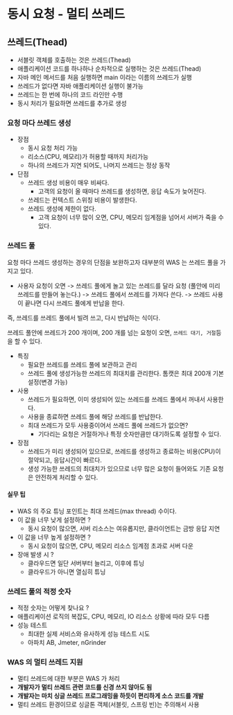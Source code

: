 # 동시 요청 - 멀티 쓰레드

## 쓰레드(Thead)

- 서블릿 객체를 호출하는 것은 쓰레드(Thead)
- 애플리케이션 코드를 하나하나 순차적으로 실행하는 것은 쓰레드(Thead)
- 자바 메인 메서드를 처음 실행하면 main 이라는 이름의 쓰레드가 실행
- 쓰레드가 없다면 자바 애플리케이션 실행이 불가능
- 쓰레드는 한 번에 하나의 코드 라인만 수행
- 동시 처리가 필요하면 쓰레드를 추가로 생성

### 요청 마다 쓰레드 생성

- 장점
  - 동시 요청 처리 가능
  - 리소스(CPU, 메모리)가 허용할 때까지 처리가능
  - 하나의 쓰레드가 지연 되어도, 나머지 쓰레드는 정상 동작
- 단점
  - 쓰레드 생성 비용이 매우 비싸다.
    - 고객의 요청이 올 때마다 쓰레드를 생성하면, 응답 속도가 늦어진다.
  - 쓰레드는 컨텍스트 스위칭 비용이 발생한다.
  - 쓰레드 생성에 제한이 없다.
    - 고객 요청이 너무 많이 오면, CPU, 메모리 임계점을 넘어서 서버가 죽을 수 있다.

### 쓰레드 풀

요청 마다 쓰레드 생성하는 경우의 단점을 보완하고자 대부분의 WAS 는 쓰레드 풀을 가지고 있다.

- 사용자 요청이 오면 -> 쓰레드 풀에게 놀고 있는 쓰레드를 달라 요청 (풀안에 미리 쓰레드를 만들어 놓는다.) -> 쓰레드 풀에서 쓰레드를 가져다 쓴다.
-> 쓰레드 사용이 끝나면 다시 쓰레드 풀에게 반납을 한다.

즉, 쓰레드를 쓰레드 풀에서 빌려 쓰고, 다시 반납하는 식이다.

쓰레드 풀안에 쓰레드가 200 개이며, 200 개를 넘는 요청이 오면, `쓰레드 대기, 거절`등을 할 수 있다.

- 특징
  - 필요한 쓰레드를 쓰레드 풀에 보관하고 관리
  - 쓰레드 풀에 생성가능한 쓰레드의 최대치를 관리한다. 톰캣은 최대 200개 기본 설정(변경 가능)
- 사용
  - 쓰레드가 필요하면, 이미 생성되어 있는 쓰레드를 쓰레드 풀에서 꺼내서 사용한다.
  - 사용을 종료하면 쓰레드 풀에 해당 쓰레드를 반납한다.
  - 최대 쓰레드가 모두 사용중이어서 쓰레드 풀에 쓰레드가 없으면?
    - 기다리는 요청은 거절하거나 특정 숫자만큼만 대기하도록 설정할 수 있다.
- 장점
  - 쓰레드가 미리 생성되어 있으므로, 쓰레드를 생성하고 종료하는 비용(CPU)이 절약되고, 응답시간이 빠르다.
  - 생성 가능한 쓰레드의 최대치가 있으므로 너무 많은 요청이 들어와도 기존 요청은 안전하게 처리할 수 있다.

#### 실무 팁

- WAS 의 주요 튜닝 포인트는 최대 쓰레드(max thread) 수이다.
- 이 값을 너무 낮게 설정하면 ?
  - 동시 요청이 많으면, 서버 리소스는 여유롭지만, 클라이언트는 금방 응답 지연
- 이 값을 너무 높게 설정하면 ?
  - 동시 요청이 많으면, CPU, 메모리 리소스 임계점 초과로 서버 다운
- 장애 발생 시 ?
  - 클라우드면 일단 서버부터 늘리고, 이후에 튜닝
  - 클라우드가 아니면 열심히 튜닝

### 쓰레드 풀의 적정 숫자

- 적정 숫자는 어떻게 찾나요 ?
- 애플리케이션 로직의 복잡도, CPU, 메모리, IO 리소스 상황에 따라 모두 다름
- 성능 테스트
  - 최대한 실제 서비스와 유사하게 성능 테스트 시도
  - 아파치 AB, Jmeter, nGrinder

### WAS 의 멀티 쓰레드 지원

- 멀티 쓰레드에 대한 부분은 WAS 가 처리
- __개발자가 멀티 쓰레드 관련 코드를 신경 쓰지 않아도 됨__
- __개발자는 마치 싱글 쓰레드 프로그래밍을 하듯이 편리하게 소스 코드를 개발__
- 멀티 쓰레드 환경이므로 싱글톤 객체(서블릿, 스프링 빈)는 주의해서 사용

